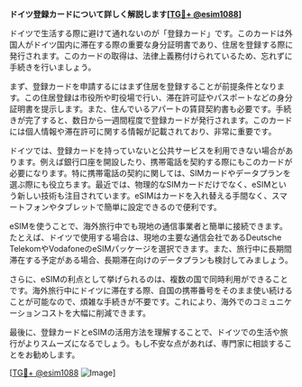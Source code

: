 **ドイツ登録カードについて詳しく解説します[[TG💪+ @esim1088](https://t.me/s/esim1088)]**

ドイツで生活する際に避けて通れないのが「登録カード」です。このカードは外国人がドイツ国内に滞在する際の重要な身分証明書であり、住居を登録する際に発行されます。このカードの取得は、法律上義務付けられているため、忘れずに手続きを行いましょう。

まず、登録カードを申請するにはまず住居を登録することが前提条件となります。この住居登録は市役所や町役場で行い、滞在許可証やパスポートなどの身分証明書を提示します。また、住んでいるアパートの賃貸契約書も必要です。手続きが完了すると、数日から一週間程度で登録カードが発行されます。このカードには個人情報や滞在許可に関する情報が記載されており、非常に重要です。

ドイツでは、登録カードを持っていないと公共サービスを利用できない場合があります。例えば銀行口座を開設したり、携帯電話を契約する際にもこのカードが必要になります。特に携帯電話の契約に関しては、SIMカードやデータプランを選ぶ際にも役立ちます。最近では、物理的なSIMカードだけでなく、eSIMという新しい技術も注目されています。eSIMはカードを入れ替える手間なく、スマートフォンやタブレットで簡単に設定できるので便利です。

eSIMを使うことで、海外旅行中でも現地の通信事業者と簡単に接続できます。たとえば、ドイツで使用する場合は、現地の主要な通信会社であるDeutsche TelekomやVodafoneのeSIMパッケージを選択できます。また、旅行中に長期間滞在する予定がある場合、長期滞在向けのデータプランも検討してみましょう。

さらに、eSIMの利点として挙げられるのは、複数の国で同時利用ができることです。海外旅行中にドイツに滞在する際、自国の携帯番号をそのまま使い続けることが可能なので、煩雑な手続きが不要です。これにより、海外でのコミュニケーションコストを大幅に削減できます。

最後に、登録カードとeSIMの活用方法を理解することで、ドイツでの生活や旅行がよりスムーズになるでしょう。もし不安な点があれば、専門家に相談することをお勧めします。

[[TG💪+ @esim1088](https://t.me/s/esim1088) ![Image](https://i.postimg.cc/Y0z9fWf4/image.png)]